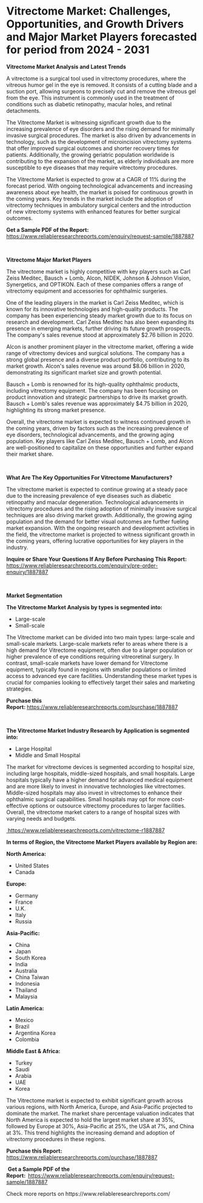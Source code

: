 <p><h1>Vitrectome Market: Challenges, Opportunities, and Growth Drivers and Major Market Players forecasted for period from 2024 - 2031</h1></p><p><strong>Vitrectome Market Analysis and Latest Trends</strong></p>
<p><p>A vitrectome is a surgical tool used in vitrectomy procedures, where the vitreous humor gel in the eye is removed. It consists of a cutting blade and a suction port, allowing surgeons to precisely cut and remove the vitreous gel from the eye. This instrument is commonly used in the treatment of conditions such as diabetic retinopathy, macular holes, and retinal detachments.</p><p>The Vitrectome Market is witnessing significant growth due to the increasing prevalence of eye disorders and the rising demand for minimally invasive surgical procedures. The market is also driven by advancements in technology, such as the development of microincision vitrectomy systems that offer improved surgical outcomes and shorter recovery times for patients. Additionally, the growing geriatric population worldwide is contributing to the expansion of the market, as elderly individuals are more susceptible to eye diseases that may require vitrectomy procedures.</p><p>The Vitrectome Market is expected to grow at a CAGR of 11% during the forecast period. With ongoing technological advancements and increasing awareness about eye health, the market is poised for continuous growth in the coming years. Key trends in the market include the adoption of vitrectomy techniques in ambulatory surgical centers and the introduction of new vitrectomy systems with enhanced features for better surgical outcomes.</p></p>
<p><strong>Get a Sample PDF of the Report:&nbsp;</strong> <a href="https://www.reliableresearchreports.com/enquiry/request-sample/1887887">https://www.reliableresearchreports.com/enquiry/request-sample/1887887</a></p>
<p>&nbsp;</p>
<p><strong>Vitrectome Major Market Players</strong></p>
<p><p>The vitrectome market is highly competitive with key players such as Carl Zeiss Meditec, Bausch + Lomb, Alcon, NIDEK, Johnson & Johnson Vision, Synergetics, and OPTIKON. Each of these companies offers a range of vitrectomy equipment and accessories for ophthalmic surgeries.</p><p>One of the leading players in the market is Carl Zeiss Meditec, which is known for its innovative technologies and high-quality products. The company has been experiencing steady market growth due to its focus on research and development. Carl Zeiss Meditec has also been expanding its presence in emerging markets, further driving its future growth prospects. The company's sales revenue stood at approximately $2.76 billion in 2020.</p><p>Alcon is another prominent player in the vitrectome market, offering a wide range of vitrectomy devices and surgical solutions. The company has a strong global presence and a diverse product portfolio, contributing to its market growth. Alcon's sales revenue was around $8.06 billion in 2020, demonstrating its significant market size and growth potential.</p><p>Bausch + Lomb is renowned for its high-quality ophthalmic products, including vitrectomy equipment. The company has been focusing on product innovation and strategic partnerships to drive its market growth. Bausch + Lomb's sales revenue was approximately $4.75 billion in 2020, highlighting its strong market presence.</p><p>Overall, the vitrectome market is expected to witness continued growth in the coming years, driven by factors such as the increasing prevalence of eye disorders, technological advancements, and the growing aging population. Key players like Carl Zeiss Meditec, Bausch + Lomb, and Alcon are well-positioned to capitalize on these opportunities and further expand their market share.</p></p>
<p>&nbsp;</p>
<p><strong>What Are The Key Opportunities For Vitrectome Manufacturers?</strong></p>
<p><p>The vitrectome market is expected to continue growing at a steady pace due to the increasing prevalence of eye diseases such as diabetic retinopathy and macular degeneration. Technological advancements in vitrectomy procedures and the rising adoption of minimally invasive surgical techniques are also driving market growth. Additionally, the growing aging population and the demand for better visual outcomes are further fueling market expansion. With the ongoing research and development activities in the field, the vitrectome market is projected to witness significant growth in the coming years, offering lucrative opportunities for key players in the industry.</p></p>
<p><strong>Inquire or Share Your Questions If Any Before Purchasing This Report:</strong> <a href="https://www.reliableresearchreports.com/enquiry/pre-order-enquiry/1887887">https://www.reliableresearchreports.com/enquiry/pre-order-enquiry/1887887</a></p>
<p>&nbsp;</p>
<p><strong>Market Segmentation</strong></p>
<p><strong>The Vitrectome Market Analysis by types is segmented into:</strong></p>
<p><ul><li>Large-scale</li><li>Small-scale</li></ul></p>
<p><p>The Vitrectome market can be divided into two main types: large-scale and small-scale markets. Large-scale markets refer to areas where there is a high demand for Vitrectome equipment, often due to a larger population or higher prevalence of eye conditions requiring vitreoretinal surgery. In contrast, small-scale markets have lower demand for Vitrectome equipment, typically found in regions with smaller populations or limited access to advanced eye care facilities. Understanding these market types is crucial for companies looking to effectively target their sales and marketing strategies.</p></p>
<p><strong>Purchase this Report:&nbsp;</strong><a href="https://www.reliableresearchreports.com/purchase/1887887">https://www.reliableresearchreports.com/purchase/1887887</a></p>
<p>&nbsp;</p>
<p><strong>The Vitrectome Market Industry Research by Application is segmented into:</strong></p>
<p><ul><li>Large Hospital</li><li>Middle and Small Hospital</li></ul></p>
<p><p>The market for vitrectome devices is segmented according to hospital size, including large hospitals, middle-sized hospitals, and small hospitals. Large hospitals typically have a higher demand for advanced medical equipment and are more likely to invest in innovative technologies like vitrectomes. Middle-sized hospitals may also invest in vitrectomes to enhance their ophthalmic surgical capabilities. Small hospitals may opt for more cost-effective options or outsource vitrectomy procedures to larger facilities. Overall, the vitrectome market caters to a range of hospital sizes with varying needs and budgets.</p></p>
<p><a href="https://www.reliableresearchreports.com/vitrectome-r1887887">&nbsp;https://www.reliableresearchreports.com/vitrectome-r1887887</a></p>
<p><strong>In terms of Region, the Vitrectome Market Players available by Region are:</strong></p>
<p>
    <p> <strong> North America: </strong>
        <ul>
            <li>United States</li>
            <li>Canada</li>
        </ul>
        </p> 
    <p> <strong> Europe: </strong>
        <ul>
            <li>Germany</li>
            <li>France</li>
            <li>U.K.</li>
            <li>Italy</li>
            <li>Russia</li>
        </ul>
        </p> 
    <p> <strong> Asia-Pacific: </strong>
        <ul>
            <li>China</li>
            <li>Japan</li>
            <li>South Korea</li>
            <li>India</li>
            <li>Australia</li>
            <li>China Taiwan</li>
            <li>Indonesia</li>
            <li>Thailand</li>
            <li>Malaysia</li>
        </ul>
        </p> 
    <p> <strong> Latin America: </strong>
        <ul>
            <li>Mexico</li>
            <li>Brazil</li>
            <li>Argentina Korea</li>
            <li>Colombia</li>
        </ul>
        </p> 
    <p> <strong> Middle East & Africa: </strong>
        <ul>
            <li>Turkey</li>
            <li>Saudi</li>
            <li>Arabia</li>
            <li>UAE</li>
            <li>Korea</li>
        </ul>
    </p>
    </p>
<p><p>The Vitrectome market is expected to exhibit significant growth across various regions, with North America, Europe, and Asia-Pacific projected to dominate the market. The market share percentage valuation indicates that North America is expected to hold the largest market share at 35%, followed by Europe at 30%, Asia-Pacific at 25%, the USA at 7%, and China at 3%. This trend highlights the increasing demand and adoption of vitrectomy procedures in these regions.</p></p>
<p><strong>Purchase this Report: </strong><a href="https://www.reliableresearchreports.com/purchase/1887887">https://www.reliableresearchreports.com/purchase/1887887</a></p>
<p>&nbsp;<strong>Get a Sample PDF of the Report:&nbsp;&nbsp;</strong><a href="https://www.reliableresearchreports.com/enquiry/request-sample/1887887">https://www.reliableresearchreports.com/enquiry/request-sample/1887887</a></p>
<p><strong></strong></p>
<p>Check more reports on https://www.reliableresearchreports.com/</p>
